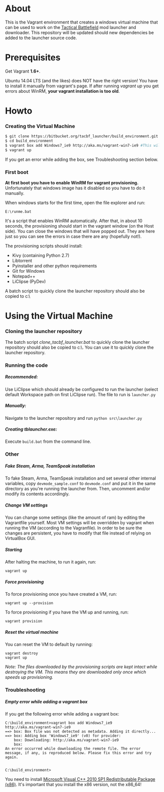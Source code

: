 # About
This is the Vagrant environment that creates a windows virtual machine that can be used to work on the [Tactical Battlefield](http://www.tacbf.com/) mod launcher and downloader.
This repository will be updated should new dependencies be added to the launcher source code.

# Prerequisites
Get Vagrant **1.6+**.

Ubuntu 14.04 LTS (and the likes) does NOT have the right version! You have to install it manually from vagrant's page.
If after running *vagrant up* you get errors about WinRM, **your vagrant installation is too old**.

# Howto
### Creating the Virtual Machine
```sh
$ git clone https://bitbucket.org/tacbf_launcher/build_environment.git
$ cd build_environment
$ vagrant box add Windows7_ie9 http://aka.ms/vagrant-win7-ie9 #This will download the microsoft image and will take some time
$ vagrant up
```

If you get an error while adding the box, see Troubleshooting section below.

### First boot
**At first boot you have to enable WinRM for vagrant provisioning.** Unfortunately that windows image has it disabled so you have to do it manually.

When windows starts for the first time, open the file explorer and run:
```
E:\runme.bat
```

It's a script that enables WinRM automatically. After that, in about 10 seconds, the provisioning should start in the vagrant window (on the Host side). You can close the windows that will have popped out. They are here just so you can see the errors in case there are any (hopefully not!).

The provisioning scripts should install:

* Kivy (containing Python 2.7)
* Libtorrent
* Pyinstaller and other python requirements
* Git for Windows
* Notepad++
* LiClipse (PyDev)

A batch script to quickly clone the launcher repository should also be copied to c:\

# Using the Virtual Machine
### Cloning the launcher repository
The batch script *clone_tacbf_launcher.bat* to quickly clone the launcher repository should also be copied to c:\\. You can use it to quickly clone the launcher repository.

### Running the code
##### Recommended:
Use LiClipse which should already be configured to run the launcher (select default Workspace path on first LiClipse run). The file to run is ```launcher.py```


##### Manually:
Navigate to the launcher repository and run ```python src\launcher.py```

##### Creating tblauncher.exe:
Execute ```build.bat``` from the command line.

### Other
##### Fake Steam, Arma, TeamSpeak installation
To fake Steam, Arma, TeamSpeak installation and set several other internal variables, copy ```devmode_sample.conf``` to ```devmode.conf``` and put it in the same directory as you're running the launcher from. Then, uncomment and/or modify its contents accordingly.

##### Change VM settings
You can change some settings (like the amount of ram) by editing the Vagrantfile yourself. Most VM settings will be overridden by vagrant when running the VM (according to the Vagranfile). In order to be sure the changes are persistent, you have to modify that file instead of relying on VirtualBox GUI.

##### Starting
After halting the machine, to run it again, run:
```
vagrant up
```

##### Force provisioning
To force provisioning once you have created a VM, run:
```
vagrant up --provision
```
To force provisioning if you have the VM up and running, run:
```
vagrant provision
```

##### Reset the virtual machine
You can reset the VM to default by running:
```
vagrant destroy
vagrant up
```
*Note: The files downloaded by the provisioning scripts are kept intact while destroying the VM. This means they are downloaded only once which speeds up provisioning.*

### Troubleshooting

##### Empty error while adding a vagrant box

If you get the following error while adding a vagrant box:
```
C:\build_environment>vagrant box add Windows7_ie9 http://aka.ms/vagrant-win7-ie9
==> box: Box file was not detected as metadata. Adding it directly...
==> box: Adding box 'Windows7_ie9' (v0) for provider:
    box: Downloading: http://aka.ms/vagrant-win7-ie9
    box:
An error occurred while downloading the remote file. The error
message, if any, is reproduced below. Please fix this error and try
again.


C:\build_environment>
```

You need to install [Microsoft Visual C++ 2010 SP1 Redistributable Package (x86)](https://www.microsoft.com/en-us/download/details.aspx?id=8328). It's important that you install the x86 version, not the x86_64!